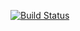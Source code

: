[![Build Status](https://travis-ci.com/IamJosito/travis-test.svg?branch=master)](https://travis-ci.com/IamJosito/travis-test)